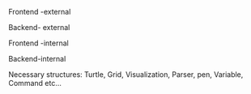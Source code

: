 Frontend -external 

Backend- external

Frontend -internal

Backend-internal




Necessary structures: Turtle, Grid, Visualization, Parser, pen, Variable, Command etc...